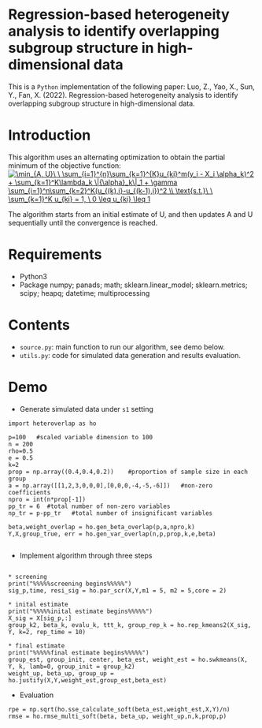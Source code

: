 # Regression-based heterogeneity analysis to identify overlapping subgroup structure in high-dimensional data
This is a `Python` implementation of the following paper:
Luo, Z., Yao, X., Sun, Y., Fan, X. (2022). Regression-based heterogeneity analysis to identify overlapping subgroup structure in high-dimensional data.

# Introduction
This algorithm uses an alternating optimization to obtain the partial minimum of the objective function:
<a href="https://www.codecogs.com/eqnedit.php?latex=\min_{A,&space;U}\&space;\&space;\sum_{i=1}^{n}\sum_{k=1}^{K}u_{ki}^m(y_i&space;-&space;X_i&space;\alpha_k)^2&space;&plus;&space;\sum_{k=1}^K\lambda_k&space;\|{\alpha}_k\|_1&space;&plus;&space;\gamma&space;\sum_{i=1}^n\sum_{k=2}^K(u_{(k),i}-u_{(k-1),i})^2&space;\\&space;\text{s.t.}\&space;\&space;\sum_{k=1}^K&space;u_{ki}&space;=&space;1,&space;\&space;0&space;\leq&space;u_{ki}&space;\leq&space;1" target="_blank"><img src="https://latex.codecogs.com/gif.latex?\min_{A,&space;U}\&space;\&space;\sum_{i=1}^{n}\sum_{k=1}^{K}u_{ki}^m(y_i&space;-&space;X_i&space;\alpha_k)^2&space;&plus;&space;\sum_{k=1}^K\lambda_k&space;\|{\alpha}_k\|_1&space;&plus;&space;\gamma&space;\sum_{i=1}^n\sum_{k=2}^K(u_{(k),i}-u_{(k-1),i})^2&space;\\&space;\text{s.t.}\&space;\&space;\sum_{k=1}^K&space;u_{ki}&space;=&space;1,&space;\&space;0&space;\leq&space;u_{ki}&space;\leq&space;1" title="\min_{A, U}\ \ \sum_{i=1}^{n}\sum_{k=1}^{K}u_{ki}^m(y_i - X_i \alpha_k)^2 + \sum_{k=1}^K\lambda_k \|{\alpha}_k\|_1 + \gamma \sum_{i=1}^n\sum_{k=2}^K(u_{(k),i}-u_{(k-1),i})^2 \\ \text{s.t.}\ \ \sum_{k=1}^K u_{ki} = 1, \ 0 \leq u_{ki} \leq 1" /></a>

The algorithm starts from an initial estimate of U, and then updates A and U sequentially until the convergence is reached.

# Requirements
* Python3
* Package numpy; panads; math; sklearn.linear_model; sklearn.metrics; scipy; heapq; datetime; multiprocessing

# Contents
* `source.py`: main function to run our algorithm, see demo below.
* `utils.py`: code for simulated data generation and results evaluation.

# Demo
* Generate simulated data under `s1` setting
```
import heteroverlap as ho

p=100   #scaled variable dimension to 100
n = 200
rho=0.5
e = 0.5
k=2
prop = np.array((0.4,0.4,0.2))    #proportion of sample size in each group
a = np.array([[1,2,3,0,0,0],[0,0,0,-4,-5,-6]])   #non-zero coefficients
npro = int(n*prop[-1])
pp_tr = 6  #total number of non-zero variables
np_tr = p-pp_tr   #total number of insignificant variables

beta,weight_overlap = ho.gen_beta_overlap(p,a,npro,k)
Y,X,group_true, err = ho.gen_var_overlap(n,p,prop,k,e,beta)


```
* Implement algorithm through three steps 
```

* screening
print("%%%%%screening begins%%%%%")
sig_p,time, resi_sig = ho.par_scr(X,Y,m1 = 5, m2 = 5,core = 2)

* inital estimate
print("%%%%%inital estimate begins%%%%%")
X_sig = X[sig_p,:]
group_k2, beta_k, evalu_k, ttt_k, group_rep_k = ho.rep_kmeans2(X_sig, Y, k=2, rep_time = 10)

* final estimate 
print("%%%%%final estimate begins%%%%%")
group_est, group_init, center, beta_est, weight_est = ho.swkmeans(X, Y, k, lamb=0, group_init = group_k2)
weight_up, beta_up, group_up = ho.justify(X,Y,weight_est,group_est,beta_est)
```
* Evaluation
```
rpe = np.sqrt(ho.sse_calculate_soft(beta_est,weight_est,X,Y)/n)
rmse = ho.rmse_multi_soft(beta, beta_up, weight_up,n,k,prop,p)
```

